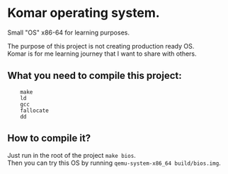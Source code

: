 # Komar operating system.
Small "OS" x86-64 for learning purposes. <br>

The purpose of this project is not creating production ready OS. <br>
Komar is for me learning journey that I want to share with others. <br>
## What you need to compile this project: <br>
```
	make
	ld
	gcc
	fallocate
	dd
```
## How to compile it? <br>
Just run in the root of the project ```make bios```. <br>
Then you can try this OS by running ```qemu-system-x86_64 build/bios.img```.
